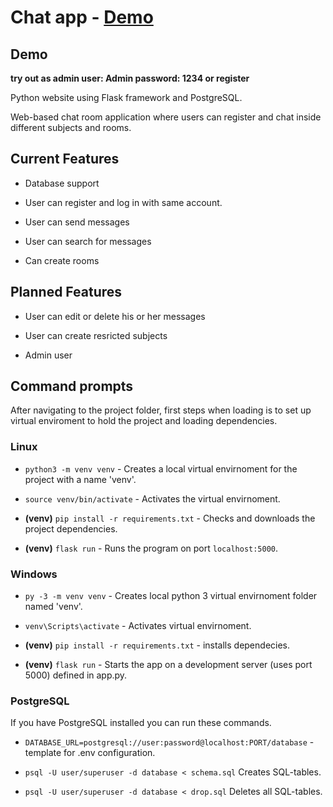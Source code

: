 # Chat app - [Demo](https://chat404-web.herokuapp.com)

## Demo

**try out as admin user: Admin password: 1234 or register**

Python website using Flask framework and PostgreSQL.

Web-based chat room application where users can register and chat inside different subjects and rooms.

## Current Features

* Database support

* User can register and log in with same account.

* User can send messages

* User can search for messages

* Can create rooms

## Planned Features

* User can edit or delete his or her messages

* User can create resricted subjects

* Admin user

## Command prompts

After navigating to the project folder, first steps when loading is to set up virtual enviroment to hold the project and loading dependencies.

### Linux

* `python3 -m venv venv` - Creates a local  virtual envirnoment for the project with a name 'venv'.

* `source venv/bin/activate` - Activates the virtual envirnoment.

* **(venv)** `pip install -r requirements.txt` - Checks and downloads the project dependencies.

* **(venv)** `flask run` - Runs the program on port `localhost:5000`.

### Windows

* `py -3 -m venv venv` - Creates local python 3 virtual envirnoment folder named 'venv'.

* `venv\Scripts\activate` - Activates virtual envirnoment.

* **(venv)** `pip install -r requirements.txt` - installs dependecies.

* **(venv)** `flask run` - Starts the app on a development server (uses port 5000) defined in app.py.


### PostgreSQL

If you have PostgreSQL installed you can run these commands.


* `DATABASE_URL=postgresql://user:password@localhost:PORT/database` - template for .env configuration.

* `psql -U user/superuser -d database < schema.sql` Creates SQL-tables.

* `psql -U user/superuser -d database < drop.sql` Deletes all SQL-tables.

